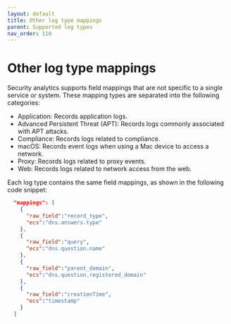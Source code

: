 ```yaml
---
layout: default
title: Other log type mappings
parent: Supported log types
nav_order: 110
---
```


# Other log type mappings

Security analytics supports field mappings that are not specific to a single service or system. These mapping types are separated into the following categories: 

- Application: Records application logs.
- Advanced Persistent Threat (APT): Records logs commonly associated with APT attacks.
- Compliance: Records logs related to compliance.
- macOS: Records event logs when using a Mac device to access a network.
- Proxy: Records logs related to proxy events.
- Web: Records logs related to network access from the web.

Each log type contains the same field mappings, as shown in the following code snippet:

```json
  "mappings": [
    {
      "raw_field":"record_type",
      "ecs":"dns.answers.type"
    },
    {
      "raw_field":"query",
      "ecs":"dns.question.name"
    },
    {
      "raw_field":"parent_domain",
      "ecs":"dns.question.registered_domain"
    },
    {
      "raw_field":"creationTime",
      "ecs":"timestamp"
    }
  ]
```